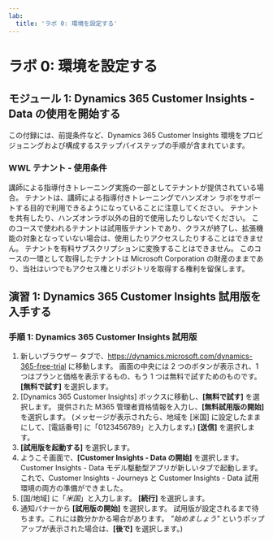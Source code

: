 ```yaml
---
lab:
  title: 'ラボ 0: 環境を設定する'
---
```


# ラボ 0: 環境を設定する

## モジュール 1: Dynamics 365 Customer Insights - Data の使用を開始する

この付録には、前提条件など、Dynamics 365 Customer Insights 環境をプロビジョニングおよび構成するステップバイステップの手順が含まれています。

### WWL テナント - 使用条件
講師による指導付きトレーニング実施の一部としてテナントが提供されている場合。 テナントは、講師による指導付きトレーニングでハンズオン ラボをサポートする目的で利用できるようになっていることに注意してください。 テナントを共有したり、ハンズオンラボ以外の目的で使用したりしないでください。 このコースで使われるテナントは試用版テナントであり、クラスが終了し、拡張機能の対象となっていない場合は、使用したりアクセスしたりすることはできません。 テナントを有料サブスクリプションに変換することはできません。 このコースの一環として取得したテナントは Microsoft Corporation の財産のままであり、当社はいつでもアクセス権とリポジトリを取得する権利を留保します。

## 演習 1: Dynamics 365 Customer Insights 試用版を入手する
### 手順 1: Dynamics 365 Customer Insights 試用版
1. 新しいブラウザー タブで、https://dynamics.microsoft.com/dynamics-365-free-trial に移動します。 画面の中央には 2 つのボタンが表示され、1 つはプランと価格を表示するもの、もう 1 つは無料で試すためのものです。 **[無料で試す]** を選択します。
2. [Dynamics 365 Customer Insights] ボックスに移動し、**[無料で試す]** を選択します。 提供された M365 管理者資格情報を入力し、**[無料試用版の開始]** を選択します。 (メッセージが表示されたら、地域を [米国] に設定したままにして、[電話番号] に「0123456789」と入力します。) **[送信]** を選択します。
3. **[試用版を起動する]** を選択します。
4. ようこそ画面で、**[Customer Insights - Data の開始]** を選択します。 Customer Insights - Data モデル駆動型アプリが新しいタブで起動します。これで、Customer Insights - Journeys と Customer Insights - Data 試用環境の両方の準備ができました。
5. [国/地域] に「*米国*」と入力します。 **[続行]** を選択します。
6. 通知バナーから **[試用版の開始]** を選択します。 試用版が設定されるまで待ちます。これには数分かかる場合があります。 *"始めましょう"* というポップアップが表示された場合は、**[後で]** を選択します。)
